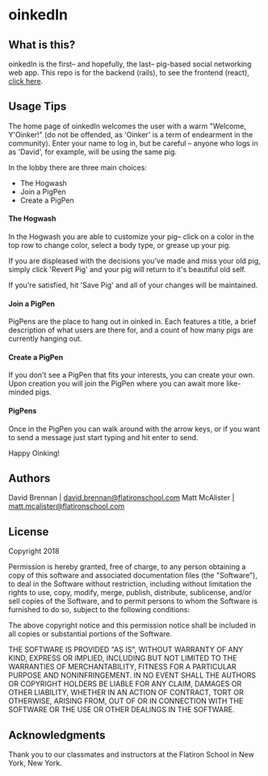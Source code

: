 # oinkedIn

## What is this?

oinkedIn is the first– and hopefully, the last– pig-based social networking web app. This repo is for the backend (rails), to see the frontend (react), [click here](https://github.com/matt-mcalister/oinkedin-frontend).

## Usage Tips

The home page of oinkedIn welcomes the user with a warm "Welcome, Y'Oinker!" (do not be offended, as 'Oinker' is a term of endearment in the community).
Enter your name to log in, but be careful – anyone who logs in as 'David', for example, will be using the same pig.

In the lobby there are three main choices:
  * The Hogwash
  * Join a PigPen
  * Create a PigPen

#### The Hogwash

In the Hogwash you are able to customize your pig– click on a color in the top row to change color, select a body type, or grease up your pig.

If you are displeased with the decisions you've made and miss your old pig, simply click 'Revert Pig' and your pig will return to it's beautiful old self.

If you're satisfied, hit 'Save Pig' and all of your changes will be maintained.

#### Join a PigPen

PigPens are the place to hang out in oinked in. Each features a title, a brief description of what users are there for, and a count of how many pigs are currently hanging out.

#### Create a PigPen

If you don't see a PigPen that fits your interests, you can create your own. Upon creation you will join the PigPen where you can await more like-minded pigs.

#### PigPens

Once in the PigPen you can walk around with the arrow keys, or if you want to send a message just start typing and hit enter to send.

Happy Oinking!

## Authors

David Brennan | david.brennan@flatironschool.com
Matt McAlister | matt.mcalister@flatironschool.com

## License

Copyright 2018

Permission is hereby granted, free of charge, to any person obtaining a copy of this software and associated documentation files (the "Software"), to deal in the Software without restriction, including without limitation the rights to use, copy, modify, merge, publish, distribute, sublicense, and/or sell copies of the Software, and to permit persons to whom the Software is furnished to do so, subject to the following conditions:

The above copyright notice and this permission notice shall be included in all copies or substantial portions of the Software.

THE SOFTWARE IS PROVIDED "AS IS", WITHOUT WARRANTY OF ANY KIND, EXPRESS OR IMPLIED, INCLUDING BUT NOT LIMITED TO THE WARRANTIES OF MERCHANTABILITY, FITNESS FOR A PARTICULAR PURPOSE AND NONINFRINGEMENT. IN NO EVENT SHALL THE AUTHORS OR COPYRIGHT HOLDERS BE LIABLE FOR ANY CLAIM, DAMAGES OR OTHER LIABILITY, WHETHER IN AN ACTION OF CONTRACT, TORT OR OTHERWISE, ARISING FROM, OUT OF OR IN CONNECTION WITH THE SOFTWARE OR THE USE OR OTHER DEALINGS IN THE SOFTWARE.

## Acknowledgments

Thank you to our classmates and instructors at the Flatiron School in New York, New York.
